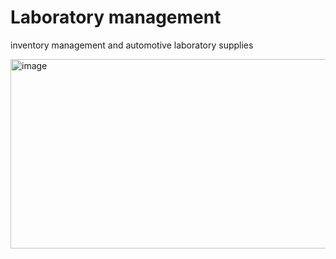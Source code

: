 # Laboratory management

inventory management and automotive laboratory supplies

<img width="641" height="303" alt="image" src="https://github.com/user-attachments/assets/44eb9b47-83e8-487e-936d-e0043014276e" />
